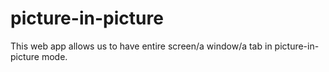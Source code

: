 # picture-in-picture
This web app allows us to have entire screen/a window/a tab in picture-in-picture mode.
